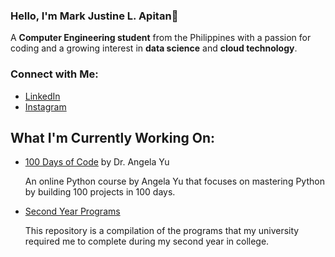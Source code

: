 ### Hello, I'm **Mark Justine L. Apitan**👋

A **Computer Engineering student** from the Philippines with a passion for coding and a growing interest in **data science** and **cloud technology**.

### Connect with Me:
- [LinkedIn](https://www.linkedin.com/in/markapitan/)  
- [Instagram](https://www.instagram.com/kw4nu/)

## What I'm Currently Working On:
- [100 Days of Code](https://github.com/MarkApitan/100-Days-of-Code-Phyton) by Dr. Angela Yu
  
  An online Python course by Angela Yu that focuses on mastering Python by building 100 projects in 100 days.

- [Second Year Programs](https://github.com/MarkApitan/Second-Year-Programs)
  
  This repository is a compilation of the programs that my university required me to complete during my second year in college.
